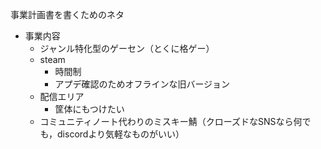 事業計画書を書くためのネタ
- 事業内容 
    -  ジャンル特化型のゲーセン（とくに格ゲー）
    - steam
        - 時間制
        - アプデ確認のためオフラインな旧バージョン
    - 配信エリア
        - 筐体にもつけたい
    - コミュニティノート代わりのミスキー鯖（クローズドなSNSなら何でも，discordより気軽なものがいい）